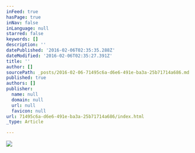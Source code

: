 ```yaml
---
inFeed: true
hasPage: true
inNav: false
inLanguage: null
starred: false
keywords: []
description: ''
datePublished: '2016-02-06T02:35:35.288Z'
dateModified: '2016-02-06T02:35:27.391Z'
title: ''
author: []
sourcePath: _posts/2016-02-06-71495c6a-d6e6-491e-ba3a-25b71714a686.md
published: true
authors: []
publisher:
  name: null
  domain: null
  url: null
  favicon: null
url: 71495c6a-d6e6-491e-ba3a-25b71714a686/index.html
_type: Article

---
```

![](https://s3-us-west-2.amazonaws.com/the-grid-img/p/92f83a4824320ecc4c977f29d30a422801b8a855.png)
